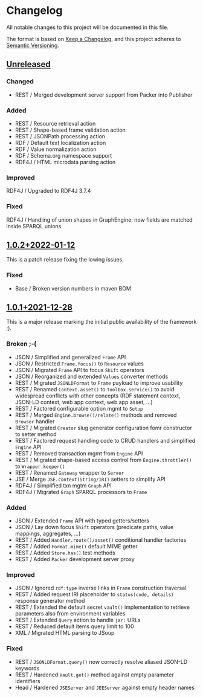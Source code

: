 # Changelog

All notable changes to this project will be documented in this file.

The format is based on [Keep a Changelog](https://keepachangelog.com/en/1.0.0/),
and this project adheres to [Semantic Versioning](https://semver.org/spec/v2.0.0.html).


## [Unreleased](https://github.com/metreec/java/compare/v1.0.2...HEAD)

### Changed

- REST / Merged development server support from Packer into Publisher

### Added

- REST / Resource retrieval action
- REST / Shape-based frame validation action
- REST / JSONPath processing action
- RDF / Default text localization action
- RDF / Value normalization action
- RDF / Schema.org namespace support
- RDF4J / HTML microdata parsing action

### Improved

RDF4J / Upgraded to RDF4J 3.7.4

### Fixed

RDF4J / Handling of union shapes in GraphEngine: now fields are matched inside SPARQL unions


## [1.0.2+2022-01-12](https://github.com/metreec/java/compare/v1.0.1...v1.0.2)

This is a patch release fixing the lowing issues.


### Fixed

- Base / Broken version numbers in maven BOM

## [1.0.1+2021-12-28](https://github.com/metreec/java/compare/v1.0.1...v0.55.0)

This is a major release marking the initial public availability of the framework ;).

### Broken ;-(

- JSON / Simplified and generalized `Frame` API
- JSON / Restricted `Frame.focus()` to `Resource` values
- JSON / Migrated `Frame` API to focus `Shift` operators
- JSON / Reorganized and extended `Values` converter methods
- REST / Migrated `JSONLDFormat` to `Frame` payload to improve usability
- REST / Renamed `Context.asset()` to `Toolbox.service()` to avoid widespread conflicts with other concepts (RDF
  statement context, JSON-LD context, web app context, web app asset, …)
- REST / Factored configurable option mgmt to `Setup`
- REST / Merged `Engine.browse()/relate()` methods and removed `Browser` handler
- REST / Migrated `Creator` slug generator configuration fomr constructor to setter method
- REST / Factored request handling code to CRUD handlers and simplified `Engine` API
- REST / Removed transaction mgmt from `Engine` API
- REST / Migrated shape-based access control from `Engine.throttler()` to `Wrapper.keeper()`
- REST / Renamed `Gateway` wrapper to `Server`
- JSE / Merge `JSE.context(String/IRI)` setters to simplify API
- RDF4J / Simplified txn mgtm `Graph` API
- RDF4J / Migrated `Graph` SPARQL processors to `Frame`

### Added

- JSON / Extended `Frame` API with typed getters/setters
- JSON / Lay down focus `Shift` operators (predicate paths, value mappings, aggregates, …)
- REST / Added `Handler.route()/asset()` conditional handler factories
- REST / Added `Format.mime()` default MIME getter
- REST / Added `Store.has()` test methods
- REST / Added `Packer` development server proxy

### Improved

- JSON / Ignored `rdf:type` inverse links in `Frame` construction traversal
- REST / Added request IRI placeholder to `status(code, details)` response generator method
- REST / Extended the default secret `vault()` implementation to retrieve parameters also from environment variables
- REST / Extended `Query` action to handle `jar:` URLs
- REST / Reduced default items query limit to 100
- XML / Migrated HTML parsing to JSoup

### Fixed

- REST / `JSONLDFormat.query()` now correctly resolve aliased JSON-LD keywords
- REST / Hardened `Vault.get()` method against empty parameter identifiers
- Head / Hardened `JSEServer` and `JEEServer` against empty header names